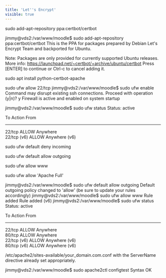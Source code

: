 ```yaml
---
title: 'Let''s Encrypt'
visible: true
---
```


sudo add-apt-repository ppa:certbot/certbot

jimmy@vds2:/var/www/moodle$ sudo add-apt-repository ppa:certbot/certbot
 This is the PPA for packages prepared by Debian Let's Encrypt Team and backported for Ubuntu.

Note: Packages are only provided for currently supported Ubuntu releases.
 More info: https://launchpad.net/~certbot/+archive/ubuntu/certbot
Press [ENTER] to continue or Ctrl-c to cancel adding it.

sudo apt install python-certbot-apache


sudo ufw allow 22/tcp
jimmy@vds2:/var/www/moodle$ sudo ufw enable
Command may disrupt existing ssh connections. Proceed with operation (y|n)? y
Firewall is active and enabled on system startup


jimmy@vds2:/var/www/moodle$ sudo ufw status
Status: active

To                         Action      From
--                         ------      ----
22/tcp                     ALLOW       Anywhere                  
22/tcp (v6)                ALLOW       Anywhere (v6)   

sudo ufw default deny incoming

sudo ufw default allow outgoing

sudo ufw allow www

sudo ufw allow 'Apache Full'


jimmy@vds2:/var/www/moodle$ sudo ufw default allow outgoing
Default outgoing policy changed to 'allow'
(be sure to update your rules accordingly)
jimmy@vds2:/var/www/moodle$ sudo ufw allow www
Rule added
Rule added (v6)
jimmy@vds2:/var/www/moodle$ sudo ufw status
Status: active

To                         Action      From
--                         ------      ----
22/tcp                     ALLOW       Anywhere                  
80/tcp                     ALLOW       Anywhere                  
22/tcp (v6)                ALLOW       Anywhere (v6)             
80/tcp (v6)                ALLOW       Anywhere (v6)       

/etc/apache2/sites-available/your_domain.com.conf with the ServerName directive already set appropriately.

jimmy@vds2:/var/www/moodle$ sudo apache2ctl configtest
Syntax OK




